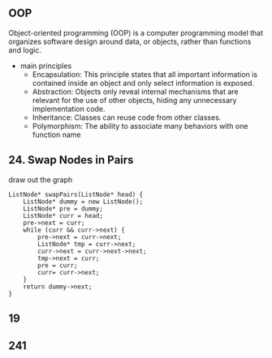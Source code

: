 ## OOP
Object-oriented programming (OOP) is a computer programming model that organizes software design around data, or objects, rather than functions and logic.

- main principles
    - Encapsulation: This principle states that all important information is contained inside an object and only select information is exposed.
    - Abstraction: Objects only reveal internal mechanisms that are relevant for the use of other objects, hiding any unnecessary implementation code. 
    - Inheritance: Classes can reuse code from other classes. 
    - Polymorphism: The ability to associate many behaviors with one function name

## 24. Swap Nodes in Pairs
draw out the graph
```
ListNode* swapPairs(ListNode* head) {
    ListNode* dummy = new ListNode();
    ListNode* pre = dummy;
    ListNode* curr = head;
    pre->next = curr;
    while (curr && curr->next) {
        pre->next = curr->next;
        ListNode* tmp = curr->next;
        curr->next = curr->next->next;
        tmp->next = curr;
        pre = curr;
        curr= curr->next;
    }
    return dummy->next;
}
```

## 19

## 241